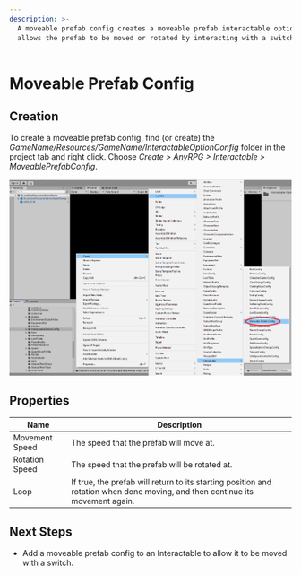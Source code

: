 ```yaml
---
description: >-
  A moveable prefab config creates a moveable prefab interactable option, which
  allows the prefab to be moved or rotated by interacting with a switch.
---
```


# Moveable Prefab Config

## Creation

To create a moveable prefab config, find (or create) the _GameName/Resources/GameName/InteractableOptionConfig_ folder in the project tab and right click.  Choose _Create > AnyRPG > Interactable > MoveablePrefabConfig_.

![](<../../.gitbook/assets/image (3).png>)

## Properties

| Name           | Description                                                                                                                   |
| -------------- | ----------------------------------------------------------------------------------------------------------------------------- |
| Movement Speed | The speed that the prefab will move at.                                                                                       |
| Rotation Speed | The speed that the prefab will be rotated at.                                                                                 |
| Loop           | If true, the prefab will return to its starting position and rotation when done moving, and then continue its movement again. |

## Next Steps

* Add a moveable prefab config to an Interactable to allow it to be moved with a switch.
